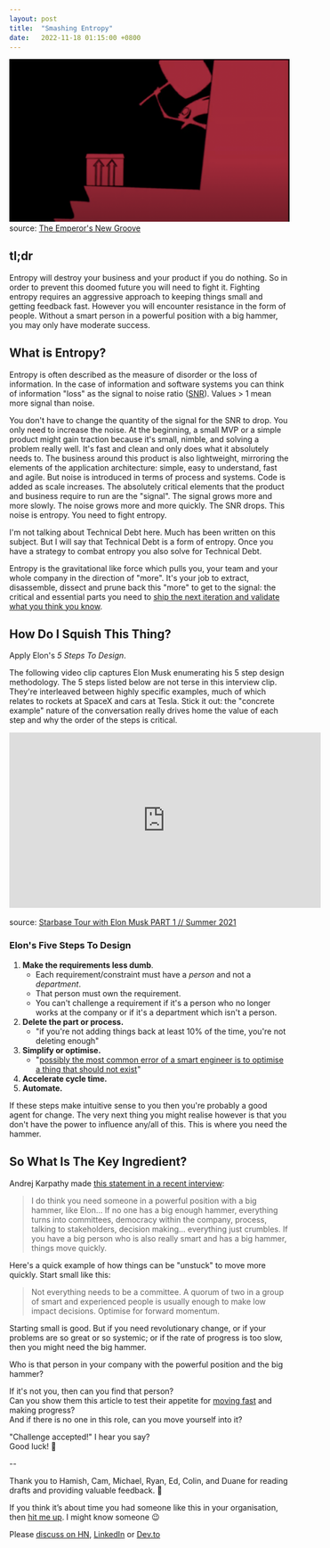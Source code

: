 ```yaml
---
layout: post
title:  "Smashing Entropy"
date:   2022-11-18 01:15:00 +0800
---
```


![smash it with a hammer](/assets/smashit.png)  
source: [The Emperor's New Groove](https://www.disneyplus.com/movies/the-emperors-new-groove/3jFGExhfWgxg)

## tl;dr

Entropy will destroy your business and your product if you do nothing. So in order to prevent this doomed future you will need to fight it.
Fighting entropy requires an aggressive approach to keeping things small and getting feedback fast.
However you will encounter resistance in the form of people. Without a smart person in a powerful position with a big hammer, you may only have moderate success.

## What is Entropy?

Entropy is often described as the measure of disorder or the loss of information. In the case of information and software systems you can think of information "loss" as the signal to noise ratio ([SNR](https://en.wikipedia.org/wiki/Signal-to-noise_ratio)). Values > 1 mean more signal than noise.

You don't have to change the quantity of the signal for the SNR to drop. You only need to increase the noise. At the beginning, a small MVP or a simple product might gain traction because it's small, nimble, and solving a problem really well. It's fast and clean and only does what it absolutely needs to. The business around this product is also lightweight, mirroring the elements of the application architecture: simple, easy to understand, fast and agile. But noise is introduced in terms of process and systems. Code is added as scale increases. The absolutely critical elements that the product and business require to run are the "signal". The signal grows more and more slowly. The noise grows more and more quickly. The SNR drops. This noise is entropy. You need to fight entropy.

I'm not talking about Technical Debt here. Much has been written on this subject. But I will say that Technical Debt is a form of entropy. Once you have a strategy to combat entropy you also solve for Technical Debt. 

Entropy is the gravitational like force which pulls you, your team and your whole company in the direction of "more". It's your job to extract, disassemble, dissect and prune back this "more" to get to the signal: the critical and essential parts you need to [ship the next iteration and validate what you think you know](https://www.amazon.com/Lean-Startup-Entrepreneurs-Continuous-Innovation/dp/0307887898). 


## How Do I Squish This Thing?

Apply Elon's *5 Steps To Design*.

The following video clip captures Elon Musk enumerating his 5 step design methodology. The 5 steps listed below are not terse in this interview clip. They're interleaved between highly specific examples, much of which relates to rockets at SpaceX and cars at Tesla. Stick it out: the "concrete example" nature of the conversation really drives home the value of each step and why the order of the steps is critical.

<iframe width="560" height="315" src="https://www.youtube.com/embed/woACnVIeAis" title="YouTube video player" frameborder="0" allow="accelerometer; autoplay; clipboard-write; encrypted-media; gyroscope; picture-in-picture" allowfullscreen></iframe>

source: [Starbase Tour with Elon Musk PART 1 // Summer 2021](https://www.youtube.com/watch?v=t705r8ICkRw&t=805s)

### Elon's Five Steps To Design

1. **Make the requirements less dumb**.
    * Each requirement/constraint must have a *person* and not a *department*.
    * That person must own the requirement. 
    * You can't challenge a requirement if it's a person who no longer works at the company or if it's a department which isn't a person. 
1. **Delete the part or process.**
    * "if you're not adding things back at least 10% of the time, you're not deleting enough"
1. **Simplify or optimise.**
    * "[possibly the most common error of a smart engineer is to optimise a thing that should not exist](https://youtu.be/t705r8ICkRw?t=1047)" 
1. **Accelerate cycle time.**
1. **Automate.**

If these steps make intuitive sense to you then you're probably a good agent for change. The very next thing you might realise however is that you don't have the power to influence any/all of this. This is where you need the hammer.

## So What Is The Key Ingredient?

Andrej Karpathy made [this statement in a recent interview](https://youtu.be/cdiD-9MMpb0?t=5751):

> I do think you need someone in a powerful position with a big hammer, like Elon...
If no one has a big enough hammer, everything turns into committees, democracy within the company, process, talking to stakeholders, decision making... everything just crumbles.
If you have a big person who is also really smart and has a big hammer, things move quickly.

Here's a quick example of how things can be "unstuck" to move more quickly. Start small like this:

> Not everything needs to be a committee. A quorum of two in a group of smart and experienced people is usually enough to make low impact decisions. Optimise for forward momentum.

Starting small is good. But if you need revolutionary change, or if your problems are so great or so systemic; or if the rate of progress is too slow, then you might need the big hammer.

Who is that person in your company with the powerful position and the big hammer? 

If it's not you, then can you find that person?  
Can you show them this article to test their appetite for [moving fast](https://www.svpg.com/the-need-for-speed/) and making progress?  
And if there is no one in this role, can you move yourself into it?

"Challenge accepted!" I hear you say?  
Good luck! 💪

--

Thank you to Hamish, Cam, Michael, Ryan, Ed, Colin, and Duane for reading drafts and providing valuable feedback. 🙏

If you think it’s about time you had someone like this in your organisation, then [hit me up](https://www.linkedin.com/in/cottsak/). I might know someone 😉

Please [discuss on HN](https://news.ycombinator.com/item?id=33642239), [LinkedIn](https://www.linkedin.com/pulse/smashing-entropy-matt-kocaj) or [Dev.to](https://dev.to/mattkocaj/smashing-entropy-36a7)
